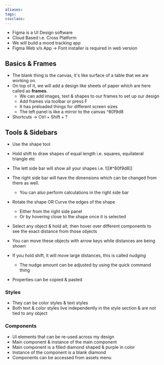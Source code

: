 ```yaml
---
aliases:
tags: 
cssclass:
---
```

- Figma is a UI Design software
- Cloud Based i.e. Cross Platform
- We will build a mood tracking app
- Figma Web v/s App → Font installer is required in web version

## Basics & Frames
- The blank thing is the canvas, it's like surface of a table that we are working on.
- On top of it, we will add a design like sheets of paper which are here called as **frames**.
	- We can add images, text & shapes to our frames to set up our design
	- Add frames via toolbar or press F
	- It has preloaded things for different screen sizes
	- The left panel is like a mirror to the canvas ^80f9d8
- Shortcuts → Ctrl + Shift + ?


## Tools & Sidebars
- Use the shape tool
- Hold shift to draw shapes of equal length i.e. squares, equilateral triangle etc
- The lett side bar will show all your shapes i.e. ![[#^80f9d8]]
- The right side bar will have the dimensions which can be changed from there as well.
	- You can also perform calculations in the right side bar
- Rotate the shape OR Curve the edges of the shape
	- Either from the right side panel
	- Or by hovering close to the shape once it is selected


- Select any object & hold alt, then hover over different components to see the exact distance from those objects
- You can move these objects with arrow keys while distances are being shown
- If you hold shift, it will move large distances, this is called nudging
	- The nudge amount can be adjusted by using the quick command thing

- Properties can be copied & pasted


### Styles 
- They can be color styles & text styles
- Both text & color styles live independently in the style section & are not tied to any object

### Components
- UI elements that can be re-used across my design
- Main component & instance of the main component
- Main component is a filled diamond shaped & purple in color
- Instance of the component is a blank diamond 
- Components can be accessed from assets menu
